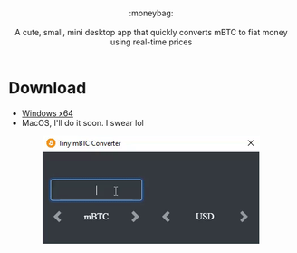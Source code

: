 <br />
<div align="center">:moneybag:</div>
<br />
<div align="center">A cute, small, mini desktop app that quickly converts mBTC to fiat money using real-time prices</div>
<br />

# Download
* [Windows x64](https://github.com/RyanDBurke/mBTC-conversions/releases/download/v1.0/mBTC.Installer.zip)
* MacOS, I'll do it soon. I swear lol


<div align="center">
<figure>
  <img src="./demo/demo-resize.gif" alt="demo" name=>
</figure>
</div>

